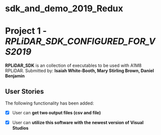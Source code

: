 # sdk_and_demo_2019_Redux


# Project 1 - *RPLiDAR_SDK_CONFIGURED_FOR_VS2019*

**RPLiDAR_SDK** is an collection of executables to be used with A1M8 RPLiDAR.
Submitted by: **Isaiah White-Booth, Mary Stirling Brown, Daniel Benjamin**


## User Stories

The following functionality has been added:

* [x] User can **get two output files (csv and file)**
* [x] User can **utilize this software with the newest version of Visual Studios**




